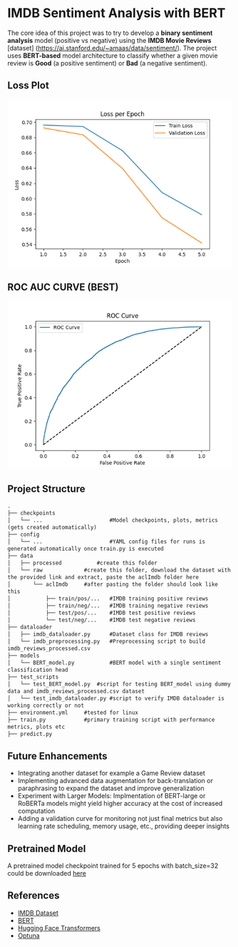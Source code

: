 # IMDB Sentiment Analysis with BERT
The core idea of this project was to try to develop a **binary sentiment analysis** model (positive vs negative) using the **IMDB Movie Reviews** [dataset] (https://ai.stanford.edu/~amaas/data/sentiment/). The project uses **BERT-based** model architecture to classify whether a given movie review is **Good** (a positive sentiment) or **Bad** (a negative sentiment). 

## Loss Plot
![Image](https://github.com/alphaceph91/SentimentAnalysis/blob/main/loss_plot.png)

## ROC AUC CURVE (BEST)
![Image](https://github.com/alphaceph91/SentimentAnalysis/blob/main/roc_curve_epoch_5.png)

## Project Structure
```
.
├── checkpoints
│   └── ...                  	#Model checkpoints, plots, metrics (gets created automatically)
├── config
│   └── ...                  	#YAML config files for runs is generated automatically once train.py is executed
├── data
│   ├── processed	     	#create this folder
│   └── raw		     	#create this folder, download the dataset with the provided link and extract, paste the aclImdb folder here
│       └── aclImdb		#after pasting the folder should look like this	
│           ├── train/pos/...   #IMDB training positive reviews
│           ├── train/neg/...   #IMDB training negative reviews
│           ├── test/pos/...    #IMDB test positive reviews
│           └── test/neg/...    #IMDB test negative reviews
├── dataloader
│   ├── imdb_dataloader.py      #Dataset class for IMDB reviews
│   └── imdb_preprocessing.py   #Preprocessing script to build imdb_reviews_processed.csv
├── models
│   └── BERT_model.py           #BERT model with a single sentiment classification head
├── test_scripts
│   └── test_BERT_model.py 	#script for testing BERT_model using dummy data and imdb_reviews_processed.csv dataset
│   └── test_imdb_dataloader.py #script to verify IMDB dataloader is working correctly or not
├── environment.yml		#tested for linux 
├── train.py 			#primary training script with performance metrics, plots etc
├── predict.py
```

## Future Enhancements
- Integrating another dataset for example a Game Review dataset
- Implementing advanced data augmentation for back-translation or paraphrasing to expand the dataset and improve generalization
- Experiment with Larger Models: Implmentation of BERT-large or RoBERTa models might yield higher accuracy at the cost of increased computation
- Adding a validation curve for monitoring not just final metrics but also learning rate scheduling, memory usage, etc., providing deeper insights

## Pretrained Model
A pretrained model checkpoint trained for 5 epochs with batch_size=32 could be downloaded [here](https://drive.google.com/file/d/1ehGbUmuoNl4tUSYOeQ1QlqsRP9sAl1z-/view?usp=drive_link)

## References
- [IMDB Dataset](http://ai.stanford.edu/~amaas/data/sentiment/)
- [BERT](https://arxiv.org/abs/1810.04805)
- [Hugging Face Transformers](https://github.com/huggingface/transformers)
- [Optuna](https://optuna.org/)
